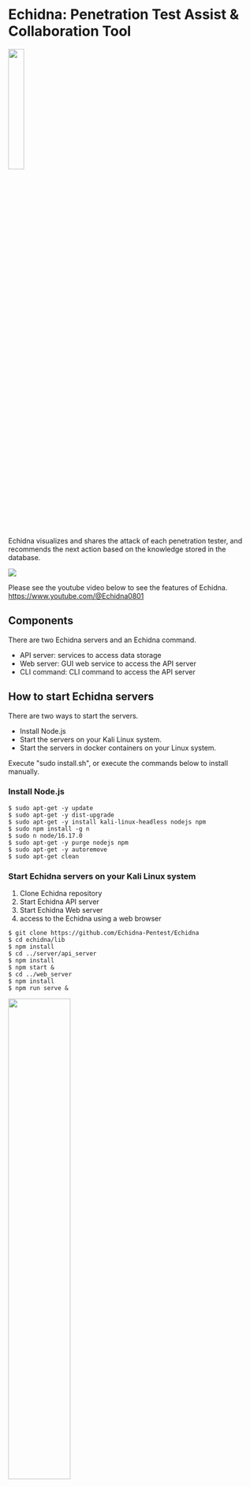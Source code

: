 # Echidna: Penetration Test Assist & Collaboration Tool

<img src="img/EchidnaIcon.PNG" width="25%">


Echidna visualizes and shares the attack of each penetration tester, and recommends the next action based on the knowledge stored in the database.

![](Echidna-Short.gif)

Please see the youtube video below to see the features of Echidna.
https://www.youtube.com/@Echidna0801


## Components

There are two Echidna servers and an Echidna command.

- API server: services to access data storage
- Web server: GUI web service to access the API server
- CLI command: CLI command to access the API server

## How to start Echidna servers

There are two ways to start the servers.

- Install Node.js
- Start the servers on your Kali Linux system.
- Start the servers in docker containers on your Linux system.

Execute "sudo install.sh", or execute the commands below to install manually. 

### Install Node.js

```
$ sudo apt-get -y update
$ sudo apt-get -y dist-upgrade
$ sudo apt-get -y install kali-linux-headless nodejs npm
$ sudo npm install -g n
$ sudo n node/16.17.0
$ sudo apt-get -y purge nodejs npm
$ sudo apt-get -y autoremove
$ sudo apt-get clean
```

### Start Echidna servers on your Kali Linux system

1. Clone Echidna repository
2. Start Echidna API server
3. Start Echidna Web server
4. access to the Echidna using a web browser

```console
$ git clone https://github.com/Echidna-Pentest/Echidna
$ cd echidna/lib
$ npm install
$ cd ../server/api_server
$ npm install
$ npm start &
$ cd ../web_server
$ npm install
$ npm run serve &
```

<img src="img/runEchidna.png" width="50%">


### Start Echidna servers in docker containers on your Linux system

You need to install docker-compose on your Linux system

```console
$ sudo apt install docker-compose
```

1. Clone Echidna repository
2. Build docker containers using docker-compose command
3. Start Echidna Web server
4. access to the Echidna web using a web browser

```console
$ git clone https://.../echidna.git
$ sudo docker-compose build
$ sudo docker-compose up -d
$ docker images
REPOSITORY               TAG       IMAGE ID       CREATED          SIZE
echidna_web              latest    70c2aab7c813   17 seconds ago   633MB
echidna_api              latest    f55f2b69ba81   2 minutes ago    8.76GB
kalilinux/kali-rolling   latest    5eb4e474175c   3 weeks ago      121MB
node                     16-slim   572389d8c38d   4 weeks ago      179MB
```

### How to use Echidna

You can use Echidna with a web browser.

```text
http://localhost:8080/
```

Once you have successfully accessed Echidna from the web, use one of the commands below to add the target IP address and port number to the target tree.

- ping target_ip
- nmap target_ip
- ip -4 neigh (if the target ip address is already added to ARP table)

Once the target information has been added to the tree, select that target from the target tree. 
Depending on which ports are open, the commands to be executed next will be displayed in the Candidate Command component, so click on them.
The command displayed in the Candidatre Command component changes depending on the target selection, such as selecting the IP address of the host, selecting port 21, selecting port 80, etc, so please select various target nodes at first.


Please see the youtube video below to see how to exploit vulnerable machines (Blue, Jerry, Stapler) with Echidna.
https://www.youtube.com/@Echidna0801


<!--
### CLI command access

You need to install node version 16

```console
$ cd echidna/client/cli
$ npm install
$ node echidna.js
```
-->

## Files in Echidna repository

| directory | contents | language | requirements |
| :--- | :--- | :--- | :--- |
| client/cli | Echidna command | JavaScript | Node.js |
| client/wpf | Echidna GUI | C# | Windows OS |
| docs | documents | OpenAPI yaml | Swagger |
| lib | Echidna API library | JavaScript | Node.js |
| server/EchidnaAPIServer | Echidna API Server | JavaScript | Node.js |
| server/EchidnaAPITest | test for Echidna API Server | C# | VisualStudio |
| server/EchidnaWebServer | Echidna Web Server | Vue.js | Node.js |




## Features


### Terminal Sharing
Anyone can access the terminal from any device (Windows/Mac/Linux/Tablet) over http and share the command outputs with others.


### Target Information Extraction
Extract command output results and automatically reflect them in the Target Tree Component.
Implementing a parser script for each command is required to reflect the terminal output in Target Tree Component (echidna/server/api_server/commands/*.py).

Parser scripts for the below commands are implemented currently.
- Scan commands (commands to use before initial shell)
  
  dirb, hydra, ip addr, ip neigh, nikto, nmap, ping, smbmap, wpscan

- Privilege escalation commands (commands to use after the initial shell)

  cat, dirb, find, linux-smart-enumeration, netstat, ps, uname


### Command Suggest
Suggest candidate commands based on the selected target tree node or current situation. 

Example)
- http (port 80) service added and selected in Target tree - > show HTTP scan commands (nikto, wpscan, dirb, sqlmap, etc) in the Candidate Command component.
- Vulnerable services like vsftpd 2.3.4 added and selected in Target tree -> show exploit command for vsftpd 2.3.4.
- Reverse shell is established with target terminal - > show commands for privilege escalation (find, netstat, uname, etc)

Adding the below format in commands.txt is required to display them in the Candidate Command component. 
The items (host, ipv4) enclosed in "{}" in the template are automatically replaced with the target information registered in the target tree.
The condition item is set according to the desired conditions to display in the candidate command. In the example below, since the whatweb command is used for investigating web services, we define the condition item as "http" and "80".

- echidna/server/api_server/commands/commands.txt

```
[Echidna]
pattern: any command is fine since no parser script
name: WhatWeb identifies websites. It recognizes web technologies including content management systems (CMS), blogging platforms, statistic/analytics packages, JavaScript libraries, web servers, and embedded devices.
template: whatweb -v -a3 {ipv4}
template: whatweb -v -a3 {host}
condition: {".*": ["http", "80"]}
group: HTTP
[end]
```
<img src="img/candidatecommand.png" width="50%">


Currently, approximately 100 commands are registered.
Ex) 
- Scan commands (commands to use before initial shell)

whatweb, smbclient, smtp_version enum command, enum command for rpc, etc

- Exploit Commands

ms17-010, exploit for vsftpd 2.3.4, HttpFileServer 2.3.x, tomcat, sqlmap, etc

- Login Commands

ftp, ssh, crackmapexec, vncviewer, telnet, rlogin, etc

- Privilege escalation commands (commands to use after the initial shell)

meterpreter related commands, spawn shell commands


### Target Tree Export
Export the contents of the Target Tree to md file by clicking the export button of the target tree.

<img src="img/report.png" width="50%">


### Chat
Share text messages with others by clicking the Chat button at the bottom right of the home window.
If you add @AI at the top, ChatGPT analyzes the message to see some vulnerabilities.
Analysis results are returned through the chat component. 

<img src="img/chat.png" width="40%">


### Exploit code search 
When a "Version" node is registered in the Target Tree, Exploit codes are automatically searched and added to the Target Tree. 
In the figure below, the vulnerable version of vsftpd 2.3.4 was registered in the target tree. Therefore, Echidna automatically searched for the exploit codes and registered the exploit codes in the target tree.

<img src="img/exploitSearch.png" width="50%">


### Graph 
You can view the target tree graphically by clicking the Graph button in the navigation bar

<img src="img/graph.png" width="50%">


### Target Tree Analysis (Under Development)
Analyze Target Tree and highlight them if some critical vulnerabilities are found and display the Machine having the same vulnerability in the Hack The Box.

Example)
- "vsftpd 2.3.4" added in Target tree -> highlighted and a popup displays "Similar machine is HackTheBox Lame".
- "Anonymous FTP login allowed" added in Target tree -> highlighted and a popup displays "Similar machine is HackTheBox Devel".
- "smb-vuln-ms17-010" added in Target tree -> highlighted and a popup displays "Similar machine is HackTheBox Legacy"

<img src="img/highlight.png" width="50%">

if "AIAnalysis" property is true  and the API key of ChatGPT is set in the configuration file (echidna.json), the target tree is analyzed automatically and the analysis result can be displayed in the chat.

### Authentication (Under Development)

If you use Echidna in an environment where anyone can access it instead of locally, please use the authentication function. The authentication feature is enabled by setting the AuthRequired parameter to true in the following configuration file.

- echidna/server/web_server/echidna.json

The default user is 'user=root, password=Echidna123#', and you can change the password by writing the bcrypt-encrypted password in the file below. You can generate bcrypt hashed passwords by sites such as https://bcrypt-generator.com/

- echidna/server/api_server/users.json

## Operation check environment
- OS: Kali Linux 2023.2


## Points to Note
### Terminal Size

The terminal size is calculated based on the window size when you click the terminal tab. If the terminal size doesn't fit, please click the terminal tab button again or reload the browser.

### Incompatible Commands

Echidna is not compatible with commands like dirb, which generate a large amount of output to display progress in the terminal because Echidna saves all terminal outputs in a log file. 
Please use the silent option (-S) to use dirb command in Echidna.


## Contributing

See the [Contributing](CONTRIBUTING.md).

## License

This software is licensed under [Apache License Version 2.0](https://www.apache.org/licenses/LICENSE-2.0)

* Copyright (c) 2023-2024, Fujitsu Defense & National Security Limited.


## Caution
THIS SOFTWARE IS CREATED ONLY FOR THE SECURITY TRAINING PURPOSE SUCH AS RED TEAM OPERATION AND ENGINEER SKILL CHECK. THE USER SHALL NOT USE THIS SOFTWARE FOR THE ATTACKING ON THE THIRD PARTY SYSTEM.
THE SOFTWARE IS PROVIDED “AS IS” AND THE AUTHOR DISCLAIMS ALL WARRANTIES WITH REGARD TO THIS SOFTWARE INCLUDING ALL IMPLIED WARRANTIES OF MERCHANTABILITY AND FITNESS FOR A PARTICULAR PURPOSE. IN NO EVENT SHALL THE AUTHOR BE LIABLE FOR ANY SPECIAL, DIRECT, INDIRECT, OR CONSEQUENTIAL DAMAGES OR ANY DAMAGES WHATSOEVER RESULTING FROM LOSS OF USE, DATA OR PROFITS, WHETHER IN AN ACTION OF CONTRACT, NEGLIGENCE OR OTHER TORTIOUS ACTION, ARISING OUT OF OR IN CONNECTION WITH THE USE OR PERFORMANCE OF THIS SOFTWARE.

